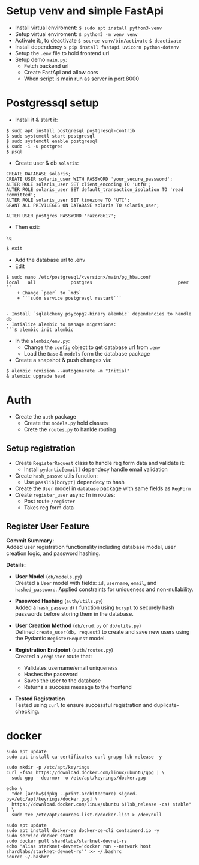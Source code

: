# Setup venv and simple FastApi
- Install virtual enviroment:
```$ sudo apt install python3-venv```
- Setup virtual enviroment:
```$ python3 -m venv venv```
- Activate it:, to deactivate
```$ source venv/bin/activate```
```$ deactivate```
- Install dependency
```$ pip install fastapi uvicorn python-dotenv```
- Setup the `.env` file to hold frontend url
- Setup demo `main.py`:
    + Fetch backend url
    + Create FastApi and allow cors
    + When script is main run as server in port 8000
# Postgressql setup
- Install it & start it: 
```
$ sudo apt install postgresql postgresql-contrib
$ sudo systemctl start postgresql
$ sudo systemctl enable postgresql
$ sudo -i -u postgres
$ psql
```
- Create user & db `solaris`:
```
CREATE DATABASE solaris;
CREATE USER solaris_user WITH PASSWORD 'your_secure_password';
ALTER ROLE solaris_user SET client_encoding TO 'utf8';
ALTER ROLE solaris_user SET default_transaction_isolation TO 'read committed';
ALTER ROLE solaris_user SET timezone TO 'UTC';
GRANT ALL PRIVILEGES ON DATABASE solaris TO solaris_user;

ALTER USER postgres PASSWORD 'razor8617';
```
- Then exit:
```
\q

$ exit
```
- Add the database url to .env
- Edit 
```
$ sudo nano /etc/postgresql/<version>/main/pg_hba.conf
local   all             postgres                                peer
``
    + Change `peer` to `md5`
    + ```sudo service postgresql restart```
    

- Install `sqlalchemy psycopg2-binary alembic` dependencies to handle db
- Intialize alembic to manage migrations:
```$ alembic init alembic
```
- In the `alembic/env.py`:
    + Change the `config` object to get database url from `.env`
    + Load the `Base` & `models` form the database package
- Create a snapshot & push changes via:
```
$ alembic revision --autogenerate -m "Initial"
& alembic upgrade head
```

# Auth
- Create the `auth` package
    + Create the `models.py` hold classes
    + Crete the `routes.py` to hanlde routing
## Setup registration
- Create `RegisterRequest` class to handle reg form data and validate it:
    + Install `pydantic[email]` dependecy handle email validation
- Create `hash_passwd` utils function:
    + Use `passlib[bcrypt]` dependecy to hash
- Create the `User` model in `database`  package with same fields as `RegForm`
- Create `register_user` async fn in routes:
    + Post route `/register`
    + Takes reg form data

## Register User Feature

**Commit Summary:**  
Added user registration functionality including database model, user creation logic, and password hashing.

**Details:**

- **User Model** (`db/models.py`)  
  Created a `User` model with fields: `id`, `username`, `email`, and `hashed_password`. Applied constraints for uniqueness and non-nullability.

- **Password Hashing** (`auth/utils.py`)  
  Added a `hash_password()` function using `bcrypt` to securely hash passwords before storing them in the database.

- **User Creation Method** (`db/crud.py` or `db/utils.py`)  
  Defined `create_user(db, request)` to create and save new users using the Pydantic `RegisterRequest` model.

- **Registration Endpoint** (`auth/routes.py`)  
  Created a `/register` route that:
  - Validates username/email uniqueness
  - Hashes the password
  - Saves the user to the database
  - Returns a success message to the frontend

- **Tested Registration**  
  Tested using `curl` to ensure successful registration and duplicate-checking.
# docker
```
sudo apt update
sudo apt install ca-certificates curl gnupg lsb-release -y

sudo mkdir -p /etc/apt/keyrings
curl -fsSL https://download.docker.com/linux/ubuntu/gpg | \
  sudo gpg --dearmor -o /etc/apt/keyrings/docker.gpg

echo \
  "deb [arch=$(dpkg --print-architecture) signed-by=/etc/apt/keyrings/docker.gpg] \
  https://download.docker.com/linux/ubuntu $(lsb_release -cs) stable" | \
  sudo tee /etc/apt/sources.list.d/docker.list > /dev/null

sudo apt update
sudo apt install docker-ce docker-ce-cli containerd.io -y
sudo service docker start
sudo docker pull shardlabs/starknet-devnet-rs
echo "alias starknet-devnet='docker run --network host shardlabs/starknet-devnet-rs'" >> ~/.bashrc
source ~/.bashrc
```
